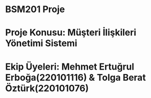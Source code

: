 # BSM201 Proje
# Proje Konusu: Müşteri İlişkileri Yönetimi Sistemi
# Ekip Üyeleri: Mehmet Ertuğrul Erboğa(220101116) & Tolga Berat Öztürk(220101076)
